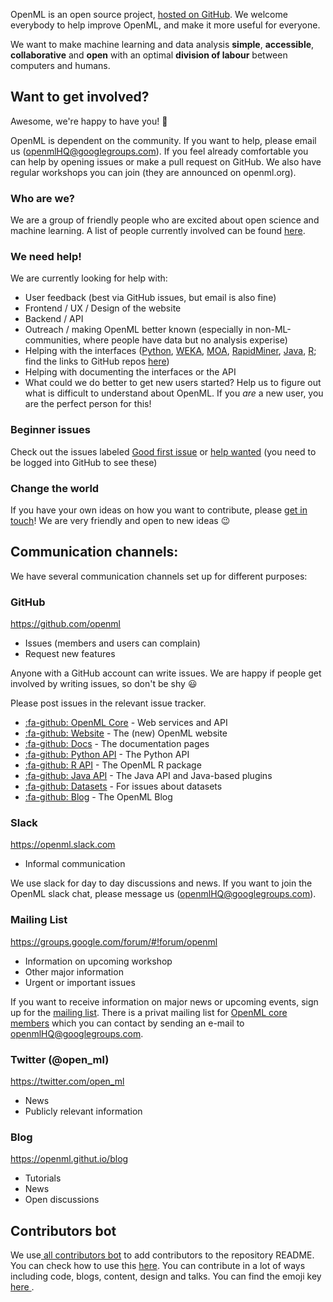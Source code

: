 OpenML is an open source project, <a href="https://github.com/openml">hosted on GitHub</a>. We welcome everybody to help improve OpenML, and make it more useful for everyone.

We want to make machine learning and data analysis **simple**, **accessible**, **collaborative** and **open** with an optimal **division of labour** between computers and humans.

## Want to get involved?

Awesome, we're happy to have you! :tada:

OpenML is dependent on the community. If you want to help, please email us (openmlHQ@googlegroups.com). If you feel already comfortable you can help by opening issues or make a pull request on GitHub. We also have regular workshops you can join (they are announced on openml.org).

### Who are we?

We are a group of friendly people who are excited about open science and machine learning. A list of people currently involved can be found [here](https://www.openml.org/contact).

### We need help!

We are currently looking for help with:

- User feedback (best via GitHub issues, but email is also fine)
- Frontend / UX / Design of the website
- Backend / API
- Outreach / making OpenML better known (especially in non-ML-communities, where people have data but no analysis experise)
- Helping with the interfaces ([Python](Python-start), [WEKA](https://www.openml.org/#WEKA), [MOA](https://www.openml.org/#plugin_moa), [RapidMiner](https://www.openml.org/#plugin_rm), [Java](Java-guide), [R](R-guide); find the links to GitHub repos [here](https://github.com/openml/OpenML/wiki))
- Helping with documenting the interfaces or the API
- What could we do better to get new users started? Help us to figure out what is difficult to understand about OpenML. If you _are_ a new user, you are the perfect person for this!

### Beginner issues

Check out the issues labeled [Good first issue](https://github.com/issues?q=is%3Aopen+is%3Aissue+user%3Aopenml++label%3A%22Good+first+issue%22+) or [help wanted](https://github.com/issues?q=is%3Aopen+is%3Aissue+user%3Aopenml++label%3A%22help+wanted%22+) (you need to be logged into GitHub to see these)

### Change the world

If you have your own ideas on how you want to contribute, please [get in touch](Communication-Channels)! We are very friendly and open to new ideas :wink:

## Communication channels:

We have several communication channels set up for different purposes:

### GitHub

https://github.com/openml

- Issues (members and users can complain)
- Request new features

Anyone with a GitHub account can write issues. We are happy if people get involved by writing issues, so don't be shy :smiley:

Please post issues in the relevant issue tracker.

- <a href="https://github.com/openml/OpenML">:fa-github: OpenML Core</a> - Web services and API
- <a href="https://github.com/openml/openml.org">:fa-github: Website</a> - The (new) OpenML website
- <a href="https://github.com/openml/docs">:fa-github: Docs</a> - The documentation pages
- <a href="https://github.com/openml/python">:fa-github: Python API</a> - The Python API
- <a href="https://github.com/openml/r">:fa-github: R API</a> - The OpenML R package
- <a href="https://github.com/openml/java">:fa-github: Java API</a> - The Java API and Java-based plugins
- <a href="https://github.com/openml/data">:fa-github: Datasets</a> - For issues about datasets
- <a href="https://github.com/openml/blog">:fa-github: Blog</a> - The OpenML Blog

### Slack

https://openml.slack.com

- Informal communication

We use slack for day to day discussions and news. If you want to join the OpenML slack chat, please message us (openmlHQ@googlegroups.com).

### Mailing List

https://groups.google.com/forum/#!forum/openml

- Information on upcoming workshop
- Other major information
- Urgent or important issues

If you want to receive information on major news or upcoming events, sign up for the [mailing list](https://groups.google.com/forum/#!forum/openml). There is a privat mailing list for [OpenML core members](https://github.com/openml/OpenML/wiki/Core-team) which you can contact by sending an e-mail to openmlHQ@googlegroups.com.

### Twitter (@open_ml)

https://twitter.com/open_ml

- News
- Publicly relevant information

### Blog

https://openml.githut.io/blog

- Tutorials
- News
- Open discussions

## Contributors bot

We use<a href="https://github.com/all-contributors/all-contributors-bot"> all contributors bot</a> to add contributors to the repository README. You can check how to use this <a href="https://allcontributors.org/docs/en/tooling">here</a>. You can contribute in a lot of ways including code, blogs, content, design and talks. You can find the emoji key<a href="https://allcontributors.org/docs/en/emoji-key"> here </a>.
